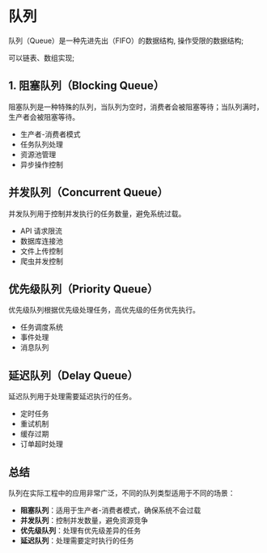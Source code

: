 # 队列

队列（Queue）是一种先进先出（FIFO）的数据结构, 操作受限的数据结构;

可以链表、数组实现;

## 1. 阻塞队列（Blocking Queue）

阻塞队列是一种特殊的队列，当队列为空时，消费者会被阻塞等待；当队列满时，生产者会被阻塞等待。

- 生产者-消费者模式
- 任务队列处理
- 资源池管理
- 异步操作控制

## 并发队列（Concurrent Queue）

并发队列用于控制并发执行的任务数量，避免系统过载。

- API 请求限流
- 数据库连接池
- 文件上传控制
- 爬虫并发控制

## 优先级队列（Priority Queue）

优先级队列根据优先级处理任务，高优先级的任务优先执行。

- 任务调度系统
- 事件处理
- 消息队列

## 延迟队列（Delay Queue）

延迟队列用于处理需要延迟执行的任务。

- 定时任务
- 重试机制
- 缓存过期
- 订单超时处理

## 总结

队列在实际工程中的应用非常广泛，不同的队列类型适用于不同的场景：

- **阻塞队列**：适用于生产者-消费者模式，确保系统不会过载
- **并发队列**：控制并发数量，避免资源竞争
- **优先级队列**：处理有优先级差异的任务
- **延迟队列**：处理需要定时执行的任务
